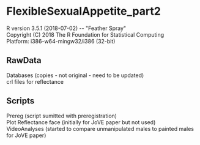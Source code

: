# FlexibleSexualAppetite_part2

R version 3.5.1 (2018-07-02) -- "Feather Spray"  
Copyright (C) 2018 The R Foundation for Statistical Computing  
Platform: i386-w64-mingw32/i386 (32-bit)  

## RawData

Databases (copies - not original - need to be updated)  
crl files for reflectance  

## Scripts
Prereg (script sumitted with preregistration)  
Plot Reflectance face (initially for JoVE paper but not used)  
VideoAnalyses (started to compare unmanipulated males to painted males for JoVE paper)  
